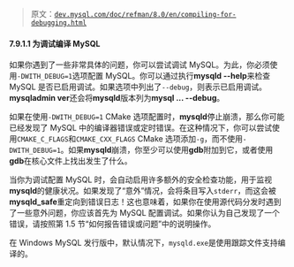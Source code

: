 > 原文：[`dev.mysql.com/doc/refman/8.0/en/compiling-for-debugging.html`](https://dev.mysql.com/doc/refman/8.0/en/compiling-for-debugging.html)

#### 7.9.1.1 为调试编译 MySQL

如果你遇到了一些非常具体的问题，你可以尝试调试 MySQL。为此，你必须使用`-DWITH_DEBUG=1`选项配置 MySQL。你可以通过执行**mysqld --help**来检查 MySQL 是否已启用调试。如果选项中列出了`--debug`，则表示已启用调试。**mysqladmin ver**还会将**mysqld**版本列为**mysql ... --debug**。

如果在使用`-DWITH_DEBUG=1` CMake 选项配置时，**mysqld**停止崩溃，那么你可能已经发现了 MySQL 中的编译器错误或定时错误。在这种情况下，你可以尝试使用`CMAKE_C_FLAGS`和`CMAKE_CXX_FLAGS` CMake 选项添加`-g`，而不使用`-DWITH_DEBUG=1`。如果**mysqld**崩溃，你至少可以使用**gdb**附加到它，或者使用**gdb**在核心文件上找出发生了什么。

当你为调试配置 MySQL 时，会自动启用许多额外的安全检查功能，用于监视**mysqld**的健康状况。如果发现了“意外”情况，会将条目写入`stderr`，而这会被**mysqld_safe**重定向到错误日志！这也意味着，如果你在使用源代码分发时遇到了一些意外问题，你应该首先为 MySQL 配置调试。如果你认为自己发现了一个错误，请按照第 1.5 节“如何报告错误或问题”中的说明操作。

在 Windows MySQL 发行版中，默认情况下，`mysqld.exe`是使用跟踪文件支持编译的。
